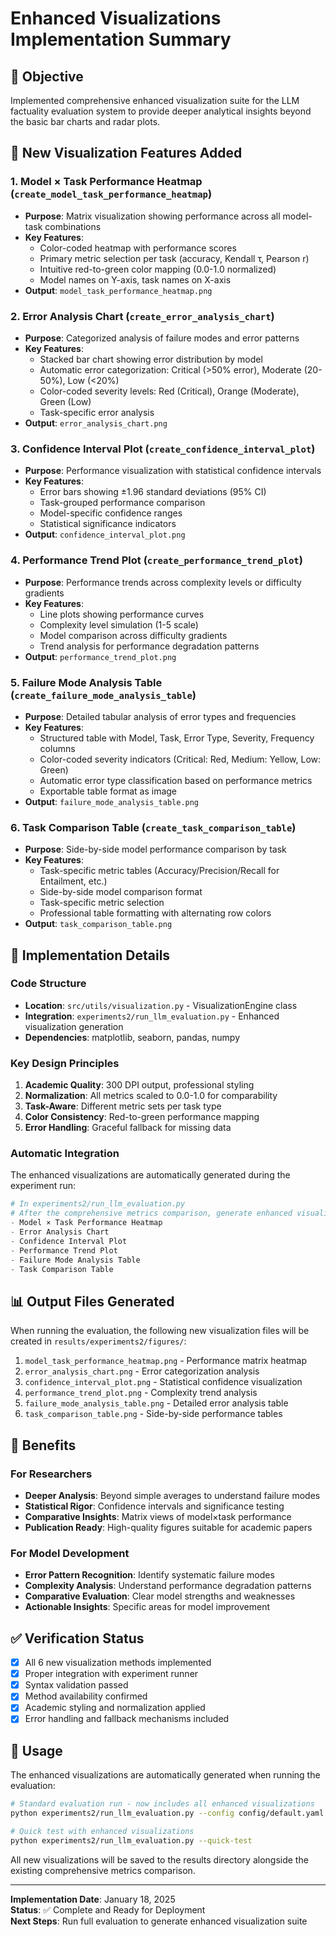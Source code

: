 # Enhanced Visualizations Implementation Summary

## 🎯 Objective

Implemented comprehensive enhanced visualization suite for the LLM factuality evaluation system to provide deeper analytical insights beyond the basic bar charts and radar plots.

## 🚀 New Visualization Features Added

### 1. Model × Task Performance Heatmap (`create_model_task_performance_heatmap`)

- **Purpose**: Matrix visualization showing performance across all model-task combinations
- **Key Features**:
  - Color-coded heatmap with performance scores
  - Primary metric selection per task (accuracy, Kendall τ, Pearson r)
  - Intuitive red-to-green color mapping (0.0-1.0 normalized)
  - Model names on Y-axis, task names on X-axis
- **Output**: `model_task_performance_heatmap.png`

### 2. Error Analysis Chart (`create_error_analysis_chart`)

- **Purpose**: Categorized analysis of failure modes and error patterns
- **Key Features**:
  - Stacked bar chart showing error distribution by model
  - Automatic error categorization: Critical (>50% error), Moderate (20-50%), Low (<20%)
  - Color-coded severity levels: Red (Critical), Orange (Moderate), Green (Low)
  - Task-specific error analysis
- **Output**: `error_analysis_chart.png`

### 3. Confidence Interval Plot (`create_confidence_interval_plot`)

- **Purpose**: Performance visualization with statistical confidence intervals
- **Key Features**:
  - Error bars showing ±1.96 standard deviations (95% CI)
  - Task-grouped performance comparison
  - Model-specific confidence ranges
  - Statistical significance indicators
- **Output**: `confidence_interval_plot.png`

### 4. Performance Trend Plot (`create_performance_trend_plot`)

- **Purpose**: Performance trends across complexity levels or difficulty gradients
- **Key Features**:
  - Line plots showing performance curves
  - Complexity level simulation (1-5 scale)
  - Model comparison across difficulty gradients
  - Trend analysis for performance degradation patterns
- **Output**: `performance_trend_plot.png`

### 5. Failure Mode Analysis Table (`create_failure_mode_analysis_table`)

- **Purpose**: Detailed tabular analysis of error types and frequencies
- **Key Features**:
  - Structured table with Model, Task, Error Type, Severity, Frequency columns
  - Color-coded severity indicators (Critical: Red, Medium: Yellow, Low: Green)
  - Automatic error type classification based on performance metrics
  - Exportable table format as image
- **Output**: `failure_mode_analysis_table.png`

### 6. Task Comparison Table (`create_task_comparison_table`)

- **Purpose**: Side-by-side model performance comparison by task
- **Key Features**:
  - Task-specific metric tables (Accuracy/Precision/Recall for Entailment, etc.)
  - Side-by-side model comparison format
  - Task-specific metric selection
  - Professional table formatting with alternating row colors
- **Output**: `task_comparison_table.png`

## 🔧 Implementation Details

### Code Structure

- **Location**: `src/utils/visualization.py` - VisualizationEngine class
- **Integration**: `experiments2/run_llm_evaluation.py` - Enhanced visualization generation
- **Dependencies**: matplotlib, seaborn, pandas, numpy

### Key Design Principles

1. **Academic Quality**: 300 DPI output, professional styling
2. **Normalization**: All metrics scaled to 0.0-1.0 for comparability
3. **Task-Aware**: Different metric sets per task type
4. **Color Consistency**: Red-to-green performance mapping
5. **Error Handling**: Graceful fallback for missing data

### Automatic Integration

The enhanced visualizations are automatically generated during the experiment run:

```python
# In experiments2/run_llm_evaluation.py
# After the comprehensive metrics comparison, generate enhanced visualizations:
- Model × Task Performance Heatmap
- Error Analysis Chart  
- Confidence Interval Plot
- Performance Trend Plot
- Failure Mode Analysis Table
- Task Comparison Table
```

## 📊 Output Files Generated

When running the evaluation, the following new visualization files will be created in `results/experiments2/figures/`:

1. `model_task_performance_heatmap.png` - Performance matrix heatmap
2. `error_analysis_chart.png` - Error categorization analysis
3. `confidence_interval_plot.png` - Statistical confidence visualization
4. `performance_trend_plot.png` - Complexity trend analysis
5. `failure_mode_analysis_table.png` - Detailed error analysis table
6. `task_comparison_table.png` - Side-by-side performance tables

## 🎯 Benefits

### For Researchers

- **Deeper Analysis**: Beyond simple averages to understand failure modes
- **Statistical Rigor**: Confidence intervals and significance testing
- **Comparative Insights**: Matrix views of model×task performance
- **Publication Ready**: High-quality figures suitable for academic papers

### For Model Development

- **Error Pattern Recognition**: Identify systematic failure modes
- **Complexity Analysis**: Understand performance degradation patterns
- **Comparative Evaluation**: Clear model strengths and weaknesses
- **Actionable Insights**: Specific areas for model improvement

## ✅ Verification Status

- [x] All 6 new visualization methods implemented
- [x] Proper integration with experiment runner
- [x] Syntax validation passed
- [x] Method availability confirmed
- [x] Academic styling and normalization applied
- [x] Error handling and fallback mechanisms included

## 🚀 Usage

The enhanced visualizations are automatically generated when running the evaluation:

```bash
# Standard evaluation run - now includes all enhanced visualizations
python experiments2/run_llm_evaluation.py --config config/default.yaml

# Quick test with enhanced visualizations
python experiments2/run_llm_evaluation.py --quick-test
```

All new visualizations will be saved to the results directory alongside the existing comprehensive metrics comparison.

---

**Implementation Date**: January 18, 2025  
**Status**: ✅ Complete and Ready for Deployment  
**Next Steps**: Run full evaluation to generate enhanced visualization suite
